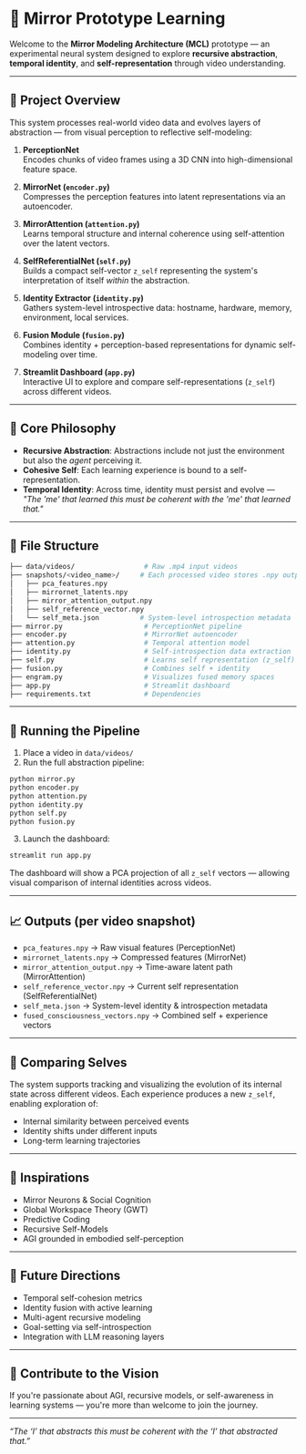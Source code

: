 # 🤖 Mirror Prototype Learning

Welcome to the **Mirror Modeling Architecture (MCL)** prototype — an experimental neural system designed to explore **recursive abstraction**, **temporal identity**, and **self-representation** through video understanding.

---

## 🚀 Project Overview

This system processes real-world video data and evolves layers of abstraction — from visual perception to reflective self-modeling:

1. **PerceptionNet**  
   Encodes chunks of video frames using a 3D CNN into high-dimensional feature space.

2. **MirrorNet (`encoder.py`)**  
   Compresses the perception features into latent representations via an autoencoder.

3. **MirrorAttention (`attention.py`)**  
   Learns temporal structure and internal coherence using self-attention over the latent vectors.

4. **SelfReferentialNet (`self.py`)**  
   Builds a compact self-vector `z_self` representing the system's interpretation of itself *within* the abstraction.

5. **Identity Extractor (`identity.py`)**  
   Gathers system-level introspective data: hostname, hardware, memory, environment, local services.

6. **Fusion Module (`fusion.py`)**  
   Combines identity + perception-based representations for dynamic self-modeling over time.

7. **Streamlit Dashboard (`app.py`)**  
   Interactive UI to explore and compare self-representations (`z_self`) across different videos.

---

## 🧬 Core Philosophy

- **Recursive Abstraction**: Abstractions include not just the environment but also the *agent* perceiving it.
- **Cohesive Self**: Each learning experience is bound to a self-representation.
- **Temporal Identity**: Across time, identity must persist and evolve —  
  *"The 'me' that learned this must be coherent with the 'me' that learned that."*

---

## 📂 File Structure

```bash
├── data/videos/                 # Raw .mp4 input videos
├── snapshots/<video_name>/     # Each processed video stores .npy outputs here
│   ├── pca_features.npy
│   ├── mirrornet_latents.npy
│   ├── mirror_attention_output.npy
│   ├── self_reference_vector.npy
│   └── self_meta.json          # System-level introspection metadata
├── mirror.py                    # PerceptionNet pipeline
├── encoder.py                   # MirrorNet autoencoder
├── attention.py                 # Temporal attention model
├── identity.py                  # Self-introspection data extraction
├── self.py                      # Learns self representation (z_self)
├── fusion.py                    # Combines self + identity
├── engram.py                    # Visualizes fused memory spaces
├── app.py                       # Streamlit dashboard
├── requirements.txt             # Dependencies
```

---

## 🧪 Running the Pipeline

1. Place a video in `data/videos/`
2. Run the full abstraction pipeline:

```bash
python mirror.py
python encoder.py
python attention.py
python identity.py
python self.py
python fusion.py
```

3. Launch the dashboard:

```bash
streamlit run app.py
```

The dashboard will show a PCA projection of all `z_self` vectors — allowing visual comparison of internal identities across videos.

---

## 📈 Outputs (per video snapshot)

- `pca_features.npy` → Raw visual features (PerceptionNet)
- `mirrornet_latents.npy` → Compressed features (MirrorNet)
- `mirror_attention_output.npy` → Time-aware latent path (MirrorAttention)
- `self_reference_vector.npy` → Current self representation (SelfReferentialNet)
- `self_meta.json` → System-level identity & introspection metadata
- `fused_consciousness_vectors.npy` → Combined self + experience vectors

---

## 🧠 Comparing Selves

The system supports tracking and visualizing the evolution of its internal state across different videos. Each experience produces a new `z_self`, enabling exploration of:

- Internal similarity between perceived events
- Identity shifts under different inputs
- Long-term learning trajectories

---

## 🧠 Inspirations

- Mirror Neurons & Social Cognition  
- Global Workspace Theory (GWT)  
- Predictive Coding  
- Recursive Self-Models  
- AGI grounded in embodied self-perception

---

## 🔭 Future Directions

- Temporal self-cohesion metrics
- Identity fusion with active learning
- Multi-agent recursive modeling
- Goal-setting via self-introspection
- Integration with LLM reasoning layers

---

## 🤝 Contribute to the Vision

If you're passionate about AGI, recursive models, or self-awareness in learning systems — you're more than welcome to join the journey.

---

*“The ‘I’ that abstracts this must be coherent with the ‘I’ that abstracted that.”*
